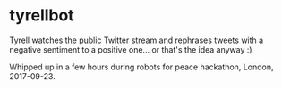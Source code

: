 # tyrellbot

Tyrell watches the public Twitter stream and rephrases tweets with a negative sentiment to a positive one... or that's the idea anyway :)

Whipped up in a few hours during robots for peace hackathon, London, 2017-09-23.
